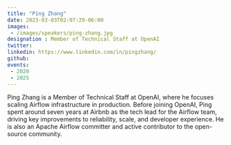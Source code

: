 ```yaml
---
title: "Ping Zhang"
date: 2023-03-03T02:07:29-06:00
images: 
 - /images/speakers/ping-zhang.jpg
designation : Member of Technical Staff at OpenAI
twitter: 
linkedin: https://www.linkedin.com/in/pingzhang/
github: 
events:
 - 2020
 - 2025
---
```


Ping Zhang is a Member of Technical Staff at OpenAI, where he focuses scaling Airflow infrastructure in production.
Before joining OpenAI, Ping spent around seven years at Airbnb as the tech lead for the Airflow team, driving key improvements to reliability, scale, and developer experience. He is also an Apache Airflow committer and active contributor to the open-source community.